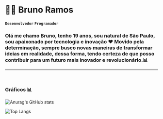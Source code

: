 # 👩‍💻 Bruno Ramos

**`Desenvolvedor`** **`Programador`**
### Olá me chamo Bruno, tenho 19 anos, sou natural de São Paulo, sou apaixonado por tecnologia e inovação ❤️ Movido pela determinação, sempre busco novas maneiras de transformar ideias em realidade, dessa forma, tendo certeza de que posso contribuir para um futuro mais inovador e revolucionário.📊
***
<br>
<h3> Gráficos 📊</h3>

![Anurag's GitHub stats](https://github-readme-stats.vercel.app/api?username=brunoramos478&show_icons=true&theme=dracula&include_all_comits=tru)


![Top Langs](https://github-readme-stats.vercel.app/api/top-langs/?username=brunoramos478&theme=dracula&layout=compact)

